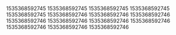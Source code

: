 1535368592745
1535368592745
1535368592745
1535368592745
1535368592745
1535368592746
1535368592746
1535368592746
1535368592746
1535368592746
1535368592746
1535368592746
1535368592746
1535368592746
1535368592746